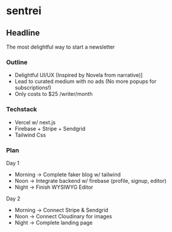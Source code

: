 # sentrei

## Headline

The most delightful way to start a newsletter

### Outline

- Delightful UI/UX (Inspired by Novela from narrative)]
- Lead to curated medium with no ads (No more popups for subscriptions!)
- Only costs to $25 /writer/month

### Techstack

- Vercel w/ next.js
- Firebase + Stripe + Sendgrid
- Tailwind Css

### Plan

Day 1

- Morning -> Complete faker blog w/ tailwind
- Noon -> Integrate backend w/ firebase (profile, signup, editor)
- Night -> Finish WYSIWYG Editor

Day 2

- Morning -> Connect Stripe & Sendgrid
- Noon -> Connect Cloudinary for images
- Night -> Complete landing page
